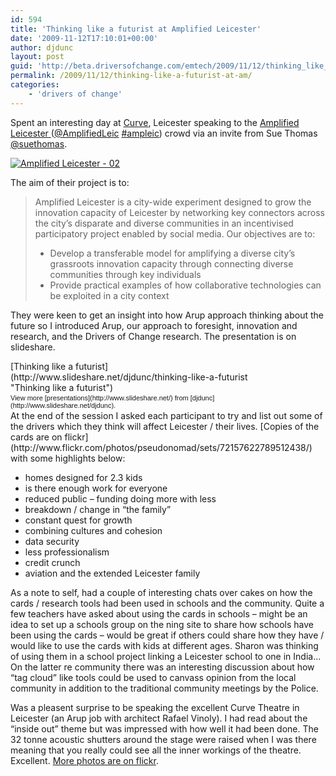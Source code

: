 ```yaml
---
id: 594
title: 'Thinking like a futurist at Amplified Leicester'
date: '2009-11-12T17:10:01+00:00'
author: djdunc
layout: post
guid: 'http://beta.driversofchange.com/emtech/2009/11/12/thinking_like_a_futurist_at_am/'
permalink: /2009/11/12/thinking-like-a-futurist-at-am/
categories:
    - 'drivers of change'
---
```


Spent an interesting day at [Curve](http://www.curveonline.co.uk/curve.php?pgid=0), Leicester speaking to the [Amplified Leicester ](http://amplifiedcity.typepad.com/leicester/)([@AmplifiedLeic](http://twitter.com/AmplifiedLeic) [\#ampleic](http://twitter.com/search?q=ampleic)) crowd via an invite from Sue Thomas [@suethomas](http://www.twitter.com/suethomas).

[![Amplified Leicester - 02](https://i0.wp.com/farm3.static.flickr.com/2754/4098671156_4372ac4e7b.jpg?resize=500%2C281)](http://www.flickr.com/photos/pseudonomad/4098671156/ "Amplified Leicester - 02 by pseudonomad, on Flickr")

The aim of their project is to:

> Amplified Leicester is a city-wide experiment designed to grow the innovation capacity of Leicester by networking key connectors across the city’s disparate and diverse communities in an incentivised participatory project enabled by social media. Our objectives are to:
> 
> - Develop a transferable model for amplifying a diverse city’s grassroots innovation capacity through connecting diverse communities through key individuals
> - Provide practical examples of how collaborative technologies can be exploited in a city context

They were keen to get an insight into how Arup approach thinking about the future so I introduced Arup, our approach to foresight, innovation and research, and the Drivers of Change research. The presentation is on slideshare.

<div style="width:425px;text-align:left">[Thinking like a futurist](http://www.slideshare.net/djdunc/thinking-like-a-futurist "Thinking like a futurist")<div style="font-size:11px;font-family:tahoma,arial;height:26px;padding-top:2px">View more [presentations](http://www.slideshare.net/) from [djdunc](http://www.slideshare.net/djdunc).</div></div>At the end of the session I asked each participant to try and list out some of the drivers which they think will affect Leicester / their lives. [Copies of the cards are on flickr](http://www.flickr.com/photos/pseudonomad/sets/72157622789512438/) with some highlights below:

- homes designed for 2.3 kids
- is there enough work for everyone
- reduced public – funding doing more with less
- breakdown / change in “the family”
- constant quest for growth
- combining cultures and cohesion
- data security
- less professionalism
- credit crunch
- aviation and the extended Leicester family

As a note to self, had a couple of interesting chats over cakes on how the cards / research tools had been used in schools and the community. Quite a few teachers have asked about using the cards in schools – might be an idea to set up a schools group on the ning site to share how schools have been using the cards – would be great if others could share how they have / would like to use the cards with kids at different ages. Sharon was thinking of using them in a school project linking a Leicester school to one in India… On the latter re community there was an interesting discussion about how “tag cloud” like tools could be used to canvass opinion from the local community in addition to the traditional community meetings by the Police.

Was a pleasent surprise to be speaking the excellent Curve Theatre in Leicester (an Arup job with architect Rafael Vinoly). I had read about the “inside out” theme but was impressed with how well it had been done. The 32 tonne acoustic shutters around the stage were raised when I was there meaning that you really could see all the inner workings of the theatre. Excellent. [More photos are on flickr](http://www.flickr.com/photos/pseudonomad/sets/72157622789512438/).